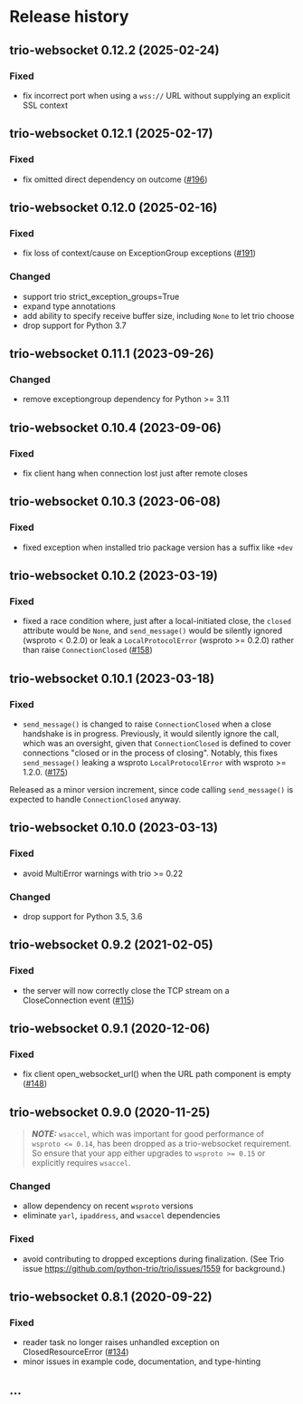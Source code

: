 # Release history

## trio-websocket 0.12.2 (2025-02-24)
### Fixed
- fix incorrect port when using a `wss://` URL without supplying an explicit
  SSL context

## trio-websocket 0.12.1 (2025-02-17)
### Fixed
- fix omitted direct dependency on outcome
  ([#196](https://github.com/python-trio/trio-websocket/issues/196))

## trio-websocket 0.12.0 (2025-02-16)
### Fixed
- fix loss of context/cause on ExceptionGroup exceptions
  ([#191](https://github.com/python-trio/trio-websocket/issues/191))
### Changed
- support trio strict_exception_groups=True
- expand type annotations
- add ability to specify receive buffer size, including `None` to let trio choose
- drop support for Python 3.7

## trio-websocket 0.11.1 (2023-09-26)
### Changed
- remove exceptiongroup dependency for Python >= 3.11

## trio-websocket 0.10.4 (2023-09-06)
### Fixed
- fix client hang when connection lost just after remote closes

## trio-websocket 0.10.3 (2023-06-08)
### Fixed
- fixed exception when installed trio package version has a suffix like `+dev`

## trio-websocket 0.10.2 (2023-03-19)
### Fixed
- fixed a race condition where, just after a local-initiated close, the
  `closed` attribute would be `None`, and `send_message()` would be silently
  ignored (wsproto < 0.2.0) or leak a `LocalProtocolError` (wsproto >= 0.2.0)
  rather than raise `ConnectionClosed`
  ([#158](https://github.com/python-trio/trio-websocket/issues/158))

## trio-websocket 0.10.1 (2023-03-18)
### Fixed
- `send_message()` is changed to raise `ConnectionClosed` when a close
  handshake is in progress.  Previously, it would silently ignore
  the call, which was an oversight, given that `ConnectionClosed` is
  defined to cover connections "closed or in the process of closing".
  Notably, this fixes `send_message()` leaking a wsproto `LocalProtocolError`
  with wsproto >= 1.2.0.
  ([#175](https://github.com/python-trio/trio-websocket/issues/175))

Released as a minor version increment, since code calling `send_message()`
is expected to handle `ConnectionClosed` anyway.

## trio-websocket 0.10.0 (2023-03-13)
### Fixed
- avoid MultiError warnings with trio >= 0.22
### Changed
- drop support for Python 3.5, 3.6

## trio-websocket 0.9.2 (2021-02-05)
### Fixed
- the server will now correctly close the TCP stream on a CloseConnection event
  ([#115](https://github.com/python-trio/trio-websocket/issues/115))

## trio-websocket 0.9.1 (2020-12-06)
### Fixed
- fix client open_websocket_url() when the URL path component is empty
  ([#148](https://github.com/python-trio/trio-websocket/issues/148))

## trio-websocket 0.9.0 (2020-11-25)

> **_NOTE:_** `wsaccel`, which was important for good performance of
>`wsproto <= 0.14`, has been dropped as a trio-websocket requirement.  So
> ensure that your app either upgrades to `wsproto >= 0.15` or explicitly
> requires `wsaccel`.

### Changed
- allow dependency on recent `wsproto` versions
- eliminate `yarl`, `ipaddress`, and `wsaccel` dependencies
### Fixed
- avoid contributing to dropped exceptions during finalization.
  (See Trio issue https://github.com/python-trio/trio/issues/1559 for background.)

## trio-websocket 0.8.1 (2020-09-22)
### Fixed
- reader task no longer raises unhandled exception on ClosedResourceError
  ([#134](https://github.com/python-trio/trio-websocket/issues/134))
- minor issues in example code, documentation, and type-hinting

## ...
